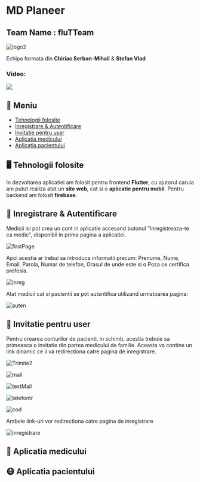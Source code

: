 # MD Planeer

## Team Name : fluTTeam

![logo2](https://user-images.githubusercontent.com/72700839/228325427-73e8158b-8870-407e-a133-103f5406686b.jpg)

Echipa formata din **Chiriac Serban-Mihail** & **Stefan Vlad**


### Video:

[![](https://markdown-videos.deta.dev/youtube/bYQXuKlLhyg)](https://youtu.be/bYQXuKlLhyg)


## :bookmark_tabs: Meniu

* [Tehnologii folosite](#tehnologii)
* [Inregistrare & Autentificare](#inregistrare)
* [Invitatie pentru user](#invitatie)
* [Aplicatia medicului](#medic)
* [Aplicația pacientului](#pacient)

<div id="tehnologii"></div>

## 🖥️ Tehnologii folosite

In dezvoltarea aplicatiei am folosit pentru frontend **Flutter**, cu ajutorul caruia am putut realiza atat un **site web**, cat si o **aplicatie pentru mobil**.
Pentru backend am folosit **firebase**.

<div id="inregistrare"></div>

## :closed_lock_with_key: Inregistrare & Autentificare

Medicii isi pot crea un cont in aplicatie accesand butonul "Inregistreaza-te ca medic", disponibil in prima pagina a aplicatiei.

![firstPage](https://user-images.githubusercontent.com/72700839/228334007-233fba4a-005f-4379-8564-9436be7039ac.png)

Apoi acestia ar trebui sa introduca informatii precum: Prenume, Nume, Email, Parola, Numar de telefon, Orasul de unde este si o Poza ce certifica profesia.

![inreg](https://user-images.githubusercontent.com/72700839/228334612-6e4e4d55-a5ab-466d-872f-3fcb3a93e7e1.png)

Atat medicii cat si pacientii se pot autentifica utilizand urmatoarea pagina:

![auten](https://user-images.githubusercontent.com/72700839/228335574-7a792ec0-ca62-46e4-a14b-9506eac11ca9.png)


<div id="invitatie"></div>


## :email: Invitatie pentru user

Pentru crearea conturilor de pacienti, in schimb, acestia trebuie sa primeasca o invitatie din partea medicului de familie.
Aceasta va contine un link dinamic ce ii va redirectiona catre pagina de inregistrare.

![Trimite2](https://user-images.githubusercontent.com/72700839/228336747-407d6123-8f68-4374-bd4f-d6e0695f72e1.png)

![mail](https://user-images.githubusercontent.com/72700839/228338751-d077c948-098c-43a8-a9c5-569ce7278179.png)

![textMail](https://user-images.githubusercontent.com/72700839/228338926-9fafdef1-0095-44b3-8e38-a55fd87a6387.png)

![telefontr](https://user-images.githubusercontent.com/72700839/228339170-d31e3a57-58b2-4265-a0e1-d92548d52873.jpg)

![cod](https://user-images.githubusercontent.com/72700839/228339316-34ed6561-80f7-4f49-9996-60accb87f629.jpg)

Ambele link-uri vor redirectiona catre pagina de inregistrare

![inregistrare](https://user-images.githubusercontent.com/72700839/228339794-f465e905-06ae-4abe-8878-96990c2c4a3b.png)


<div id="medic"></div>

## :syringe: Aplicatia medicului

<div id="pacient"></div>

## :mask: Aplicatia pacientului

